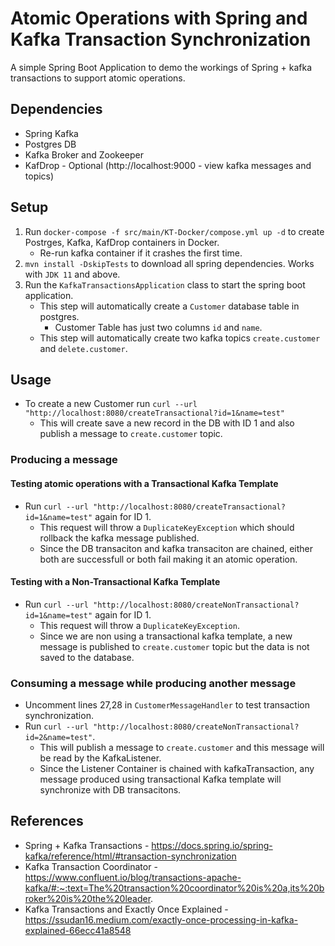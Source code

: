 # Atomic Operations with Spring and Kafka Transaction Synchronization
 A simple Spring Boot Application to demo the workings of Spring + kafka transactions to support atomic operations.

## Dependencies
* Spring Kafka
* Postgres DB
* Kafka Broker and Zookeeper
* KafDrop - Optional (http://localhost:9000 - view kafka messages and topics)

## Setup
1) Run `docker-compose -f src/main/KT-Docker/compose.yml up -d` to create Postrges, Kafka, KafDrop containers in Docker.
     - Re-run kafka container if it crashes the first time.
3) `mvn install -DskipTests` to download all spring dependencies. Works with `JDK 11` and above.
4) Run the `KafkaTransactionsApplication` class to start the spring boot application.
     - This step will automatically create a `Customer` database table in postgres.
       - Customer Table has just two columns `id` and `name`.
     - This step will automatically create two kafka topics `create.customer` and `delete.customer`. 

## Usage
- To create a new Customer run `curl --url "http://localhost:8080/createTransactional?id=1&name=test"`
    - This will create save a new record in the DB with ID 1 and also publish a message to `create.customer` topic.  
### Producing a message
#### Testing atomic operations with a Transactional Kafka Template
- Run `curl --url "http://localhost:8080/createTransactional?id=1&name=test"` again for ID 1.
    - This request will throw a `DuplicateKeyException` which should rollback the kafka message published.
    - Since the DB transaciton and kafka transaciton are chained, either both are successfull or both fail making it an atomic operation.   

#### Testing with a Non-Transactional Kafka Template
- Run `curl --url "http://localhost:8080/createNonTransactional?id=1&name=test"` again for ID 1.
    - This request will throw a `DuplicateKeyException`.
    - Since we are non using a transactional kafka template, a new message is published to `create.customer` topic but the data is not saved to the database. 

### Consuming a message while producing another message
- Uncomment lines 27,28 in `CustomerMessageHandler` to test transaction synchronization.
- Run `curl --url "http://localhost:8080/createNonTransactional?id=2&name=test"`.
    - This will publish a message to `create.customer` and this message will be read by the KafkaListener.
    - Since the Listener Container is chained with kafkaTransaction, any message produced using transactional Kafka template will synchronize with DB transacitons.

## References
- Spring + Kafka Transactions - https://docs.spring.io/spring-kafka/reference/html/#transaction-synchronization
- Kafka Transaction Coordinator - https://www.confluent.io/blog/transactions-apache-kafka/#:~:text=The%20transaction%20coordinator%20is%20a,its%20broker%20is%20the%20leader.
- Kafka Transactions and Exactly Once Explained - https://ssudan16.medium.com/exactly-once-processing-in-kafka-explained-66ecc41a8548

